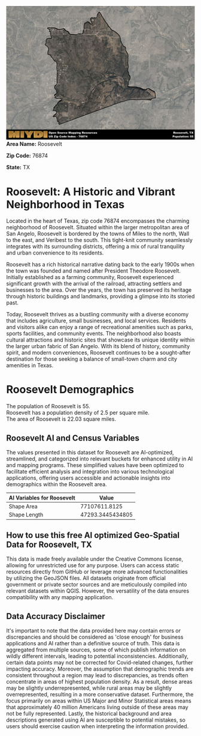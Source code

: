 ![Image Alt Text](../_images/76874.png)
**Area Name:** Roosevelt

**Zip Code:** 76874

**State:** TX


# Roosevelt: A Historic and Vibrant Neighborhood in Texas  
Located in the heart of Texas, zip code 76874 encompasses the charming neighborhood of Roosevelt. Situated within the larger metropolitan area of San Angelo, Roosevelt is bordered by the towns of Miles to the north, Wall to the east, and Veribest to the south. This tight-knit community seamlessly integrates with its surrounding districts, offering a mix of rural tranquility and urban convenience to its residents.

Roosevelt has a rich historical narrative dating back to the early 1900s when the town was founded and named after President Theodore Roosevelt. Initially established as a farming community, Roosevelt experienced significant growth with the arrival of the railroad, attracting settlers and businesses to the area. Over the years, the town has preserved its heritage through historic buildings and landmarks, providing a glimpse into its storied past.

Today, Roosevelt thrives as a bustling community with a diverse economy that includes agriculture, small businesses, and local services. Residents and visitors alike can enjoy a range of recreational amenities such as parks, sports facilities, and community events. The neighborhood also boasts cultural attractions and historic sites that showcase its unique identity within the larger urban fabric of San Angelo. With its blend of history, community spirit, and modern conveniences, Roosevelt continues to be a sought-after destination for those seeking a balance of small-town charm and city amenities in Texas.

# Roosevelt Demographics

The population of Roosevelt is 55.  
Roosevelt has a population density of 2.5 per square mile.  
The area of Roosevelt is 22.03 square miles.  

## Roosevelt AI and Census Variables

The values presented in this dataset for Roosevelt are AI-optimized, streamlined, and categorized into relevant buckets for enhanced utility in AI and mapping programs. These simplified values have been optimized to facilitate efficient analysis and integration into various technological applications, offering users accessible and actionable insights into demographics within the Roosevelt area.

| AI Variables for Roosevelt | Value |
|-------------|-------|
| Shape Area | 77107611.8125 |
| Shape Length | 47293.3445434805 |

## How to use this free AI optimized Geo-Spatial Data for Roosevelt, TX

This data is made freely available under the Creative Commons license, allowing for unrestricted use for any purpose. Users can access static resources directly from GitHub or leverage more advanced functionalities by utilizing the GeoJSON files. All datasets originate from official government or private sector sources and are meticulously compiled into relevant datasets within QGIS. However, the versatility of the data ensures compatibility with any mapping application.

## Data Accuracy Disclaimer
It's important to note that the data provided here may contain errors or discrepancies and should be considered as 'close enough' for business applications and AI rather than a definitive source of truth. This data is aggregated from multiple sources, some of which publish information on wildly different intervals, leading to potential inconsistencies. Additionally, certain data points may not be corrected for Covid-related changes, further impacting accuracy. Moreover, the assumption that demographic trends are consistent throughout a region may lead to discrepancies, as trends often concentrate in areas of highest population density. As a result, dense areas may be slightly underrepresented, while rural areas may be slightly overrepresented, resulting in a more conservative dataset. Furthermore, the focus primarily on areas within US Major and Minor Statistical areas means that approximately 40 million Americans living outside of these areas may not be fully represented. Lastly, the historical background and area descriptions generated using AI are susceptible to potential mistakes, so users should exercise caution when interpreting the information provided.
